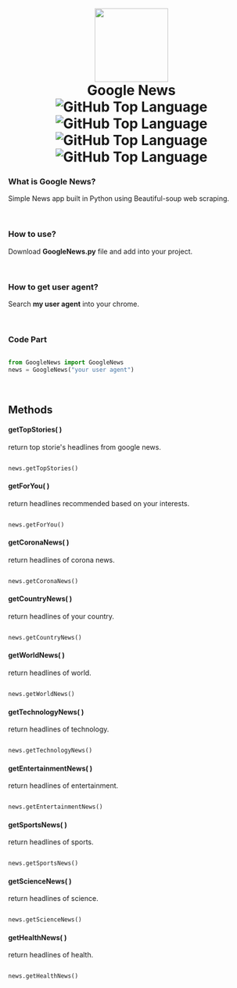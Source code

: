 <h1 align = "center">
  <img src = "https://www.androidcentral.com/sites/androidcentral.com/files/article_images/2019/12/google-news-2019-app-icon.jpg" height = "150" width = "auto">
  <br>
  Google News
  <br>
  <img alt="GitHub Top Language" src="https://img.shields.io/static/v1?label=Made%20with&message=Python&color=red&logo=python&logoColor=white" />
  <img alt="GitHub Top Language" src="https://img.shields.io/static/v1?label=Python&message=3.7.7&color=red&logo=python&logoColor=white" />
  <img alt="GitHub Top Language" src="https://img.shields.io/static/v1?label=Use%20of&message=Web%20Scraping&color=red&logo=google-chrome&logoColor=white" />
  <img alt="GitHub Top Language" src="https://img.shields.io/static/v1?label=Made%20with&message=BeautifulSoup&color=red" />
</h1>


### What is Google News?
Simple News app built in Python using Beautiful-soup web scraping.

<br>

### How to use?
Download **GoogleNews.py** file and add into your project.

<br>

### How to get user agent?
Search **my user agent** into your chrome.

<br>

### Code Part
```python

from GoogleNews import GoogleNews
news = GoogleNews("your user agent")

```

<br>

## Methods

#### getTopStories( )
return top storie's headlines from google news.
```python

news.getTopStories()

```

#### getForYou( )
return headlines recommended based on your interests.
```python

news.getForYou()

```

#### getCoronaNews( )
return headlines of corona news.
```python

news.getCoronaNews()

```

#### getCountryNews( )
return headlines of your country.
```python

news.getCountryNews()

```

#### getWorldNews( )
return headlines of world.
```python

news.getWorldNews()

```

#### getTechnologyNews( )
return headlines of technology.
```python

news.getTechnologyNews()

```

#### getEntertainmentNews( )
return headlines of entertainment.
```python

news.getEntertainmentNews()

```

#### getSportsNews( )
return headlines of sports.
```python

news.getSportsNews()

```

#### getScienceNews( )
return headlines of science.
```python

news.getScienceNews()

```

#### getHealthNews( )
return headlines of health.
```python

news.getHealthNews()

```